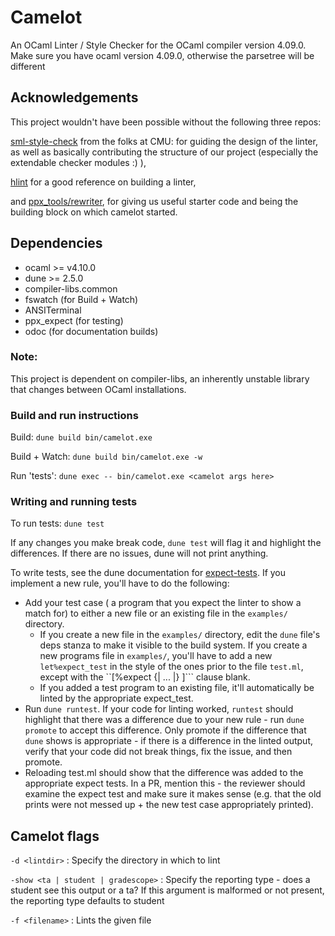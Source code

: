 # Camelot
An OCaml Linter / Style Checker for the OCaml compiler version 4.09.0.
Make sure you have ocaml version 4.09.0, otherwise the parsetree will be different

## Acknowledgements
This project wouldn't have been possible without the following three repos:

[sml-style-check](https://github.com/jluningp/sml-style-check) from the folks at CMU: for guiding the design of the linter, as well as basically contributing the structure of our project (especially the extendable checker modules :) ),

[hlint](https://github.com/ndmitchell/hlint) for a good reference on building a linter,

and [ppx_tools/rewriter](https://github.com/ocaml-ppx/ppx_tools/blob/master/rewriter.ml), for giving us useful starter code and being the building block on which camelot started. 

## Dependencies
- ocaml >= v4.10.0
- dune >= 2.5.0
- compiler-libs.common
- fswatch (for Build + Watch)
- ANSITerminal
- ppx_expect (for testing)
- odoc (for documentation builds)

### Note:
This project is dependent on compiler-libs, an inherently unstable library that
changes between OCaml installations.

### Build and run instructions
Build:
`dune build bin/camelot.exe`

Build + Watch:
`dune build bin/camelot.exe -w`

Run 'tests':
`dune exec -- bin/camelot.exe <camelot args here>`

### Writing and running tests
To run tests:
`dune test`

If any changes you make break code, `dune test` will flag it and highlight the differences. If there are no issues,
dune will not print anything.

To write tests, see the dune documentation for [expect-tests](https://dune.readthedocs.io/en/stable/tests/html).
If you implement a new rule, you'll have to do the following:
* Add your test case ( a program that you expect the linter to show a match for) to either a new file or an existing file
  in the `examples/` directory.
  * If you create a new file in the `examples/` directory, edit the `dune` file's deps stanza to make it visible to the
  build system. If you create a new programs file in `examples/`, you'll have to add a new `let%expect_test` in the style of the ones prior to the
  file `test.ml`, except with the ``[%expect {| ... |} ]``` clause blank.
  * If you added a test program to an existing file, it'll automatically be linted by the appropriate expect_test.
* Run `dune runtest`. If your code for linting worked, `runtest` should
  highlight that there was a difference due to your new rule - run `dune promote` to accept this difference.
  Only promote if the difference that `dune` shows is appropriate - if there is a difference in the linted output, verify that your code did not break things,
  fix the issue, and then promote.
* Reloading test.ml should show that the difference was added to the appropriate expect tests. In a PR, mention this - the reviewer
  should examine the expect test and make sure it makes sense (e.g. that the old prints were not messed up + the new test case appropriately printed).

## Camelot flags

`-d <lintdir>` : Specify the directory in which to lint

`-show <ta | student | gradescope>` : Specify the reporting type - does a student see this output or a ta?
If this argument is malformed or not present, the reporting type defaults to student

`-f <filename>` : Lints the given file




